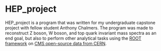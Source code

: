 # HEP_project
HEP_project is a program that was written for my undergraduate capstone project with fellow student Anthony Chalmers. The program was made to reconstruct Z boson, W boson, and top quark invariant mass spectra as an end goal, but also to perform other analytical tasks using the [ROOT framework](https://root.cern/) on [CMS open-source data from CERN](https://ippog-static.web.cern.ch/ippog-static/resources/2012/cms-hep-tutorial.html). 
